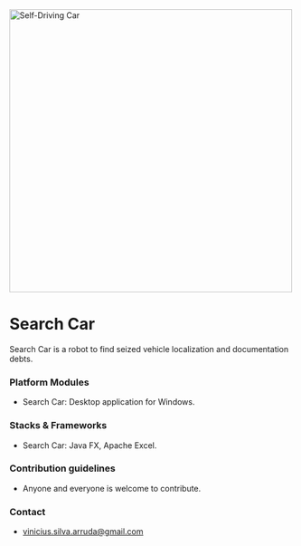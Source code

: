 <img src="https://i.imgur.com/B41Gtk0.png" alt="Self-Driving Car" width="500px">

# Search Car #
Search Car is a robot to find seized vehicle localization and documentation debts.

### Platform Modules ###

* Search Car:
Desktop application for Windows.

### Stacks & Frameworks ###

* Search Car:
Java FX, Apache Excel.

### Contribution guidelines ###

* Anyone and everyone is welcome to contribute.

### Contact ###

* [vinicius.silva.arruda@gmail.com](mailto:vinicius.silva.arruda@gmail.com)

